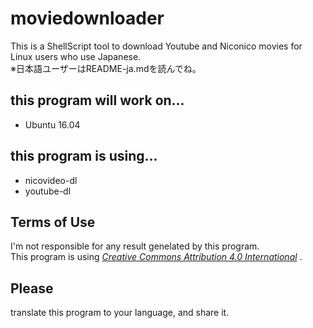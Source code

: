 # moviedownloader
This is a ShellScript tool to download Youtube and Niconico movies for Linux users who use Japanese.  
※日本語ユーザーはREADME-ja.mdを読んでね。
## this program will work on...
* Ubuntu 16.04
## this program is using...
* nicovideo-dl
* youtube-dl
## Terms of Use
I'm not responsible for any result genelated by this program.  
This program is using *[Creative Commons Attribution 4.0 International](https://creativecommons.org/licenses/by/4.0/)* .
## Please
translate this program to your language, and share it.
